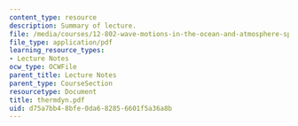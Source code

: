 ```yaml
---
content_type: resource
description: Summary of lecture.
file: /media/courses/12-802-wave-motions-in-the-ocean-and-atmosphere-spring-2004/d75a7bb48bfe0da682856601f5a36a8b_thermdyn.pdf
file_type: application/pdf
learning_resource_types:
- Lecture Notes
ocw_type: OCWFile
parent_title: Lecture Notes
parent_type: CourseSection
resourcetype: Document
title: thermdyn.pdf
uid: d75a7bb4-8bfe-0da6-8285-6601f5a36a8b
---
```

